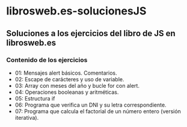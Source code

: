 # librosweb.es-solucionesJS
Soluciones a los ejercicios del libro de JS en librosweb.es
---
### Contenido de los ejercicios
* 01: Mensajes alert básicos. Comentarios.
* 02: Escape de carácteres y uso de variable.
* 03: Array con meses del año y bucle for con alert.
* 04: Operaciones booleanas y aritméticas.
* 05: Estructura if
* 06: Programa que verifica un DNI y su letra correspondiente.
* 07: Programa que calcula el factorial de un número entero (versión iterativa).
